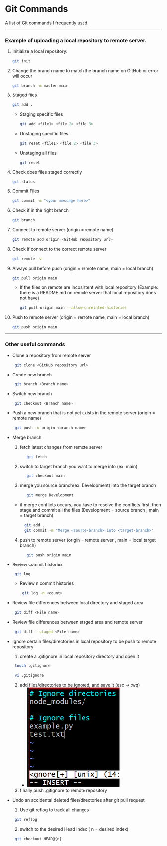 # Git Commands
A list of Git commands I frequently used.

---

### Example of uploading a local repository to remote server.
  1. Initialize a local repository: 
      ```bash
      git init
      ```
  2.  Change the branch name to match the branch name on GitHub or error will occur
      ```bash
      git branch -m master main
      ``` 
  3.  Staged files
      ```bash
      git add .
      ``` 
      - Staging specific files
        ```bash
        git add <file1> <file 2> <file 3>
        ``` 
      - Unstaging specific files
        ```bash
        git reset <file1> <file 2> <file 3>
        ``` 
      - Unstaging all files
        ```bash
        git reset
        ``` 
  4.  Check does files staged correctly
      ```bash
      git status
      ``` 
  5.  Commit Files
      ```bash
      git commit -m "<your message here>"
      ``` 
  6.  Check if in the right branch
      ```bash
      git branch
      ``` 
  7.  Connect to remote server (origin = remote name)
      ```bash
      git remote add origin <GitHub repository url>
      ```     
  8.  Check if connect to the correct remote server
      ```bash
      git remote -v
      ```  
  9.  Always pull before push (origin = remote name, main = local branch)
      ```bash
      git pull origin main
      ``` 
      - If the files on remote are incosistent with local repository (Example: there is a README.md on remote server that local repository does not have)
        ```bash
        git pull origin main --allow-unrelated-histories
        ``` 
  10. Push to remote server (origin = remote name, main = local branch)
      ```bash
      git push origin main
      ``` 
---
### Other useful commands
  - Clone a repository from remote server
    ```bash
     git clone <GitHub repository url>
    ``` 
  - Create new branch
    ```bash
     git branch <Branch name>
    ``` 
  - Switch new branch
    ```bash
     git checkout <Branch name>
    ``` 
  - Push a new branch that is not yet exists in the remote server (origin = remote name)
    ```bash
     git push -u origin <branch-name>
    ``` 
  - Merge branch
    1. fetch latest changes from remote server
       ```bash
          git fetch
        ```
    2. switch to target branch you want to merge into (ex: main)
       ```bash
          git checkout main
        ```
    3. merge you source branch(ex: Development) into the target branch 
       ```bash
          git merge Development
        ```
      - if merge conflicts occurs, you have to resolve the conflicts first, then stage and commit all the files (Development = source branch , main = target branch)
        ```bash
          git add .
          git commit -m "Merge <source-branch> into <target-branch>"
        ```
    4. push to remote server (origin = remote server , main = local target branch)
       ```bash
          git push origin main
        ```
  - Review commit histories
    ```bash
     git log
    ``` 
    - Review n commit histories
      ```bash
       git log -n <count>
      ``` 
  - Review file differences between local directory and staged area
    ```bash
     git diff <File name>
    ``` 
  - Review file differences between staged area and remote server
    ```bash
     git diff --staged <File name>
    ``` 
  - Ignore certain files/directories in local repository to be push to remote repository
    1. create a .gitignore in local repository directory and open it
    ```bash
     touch .gitignore
    ``` 
    ```bash
     vi .gitignore
    ``` 
    2. add files/directories to be ignored, and save it (esc -> :wq) 
       - ![Image](/Images/gitIgnoreTutorial.png)
    3. finally push .gitignore to remote repository  

  - Undo an accidental deleted files/directories after git pull request
    1.  Use git reflog to track all changes
    ```bash
     git reflog
    ``` 
    2.  switch to the desired Head index ( n = desired index)
    ```bash
     git checkout HEAD@{n}
    ``` 
